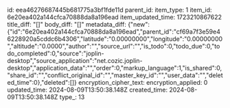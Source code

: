 id: eea46276687445b681775a3bf1fde11d
parent_id: 
item_type: 1
item_id: 6e20ea402a144cfca70888da8a196ead
item_updated_time: 1723210867622
title_diff: "[]"
body_diff: "[]"
metadata_diff: {"new":{"id":"6e20ea402a144cfca70888da8a196ead","parent_id":"cf69a7f3e59e46228920a5cddc6b4306","latitude":"0.00000000","longitude":"0.00000000","altitude":"0.0000","author":"","source_url":"","is_todo":0,"todo_due":0,"todo_completed":0,"source":"joplin-desktop","source_application":"net.cozic.joplin-desktop","application_data":"","order":0,"markup_language":1,"is_shared":0,"share_id":"","conflict_original_id":"","master_key_id":"","user_data":"","deleted_time":0},"deleted":[]}
encryption_cipher_text: 
encryption_applied: 0
updated_time: 2024-08-09T13:50:38.148Z
created_time: 2024-08-09T13:50:38.148Z
type_: 13